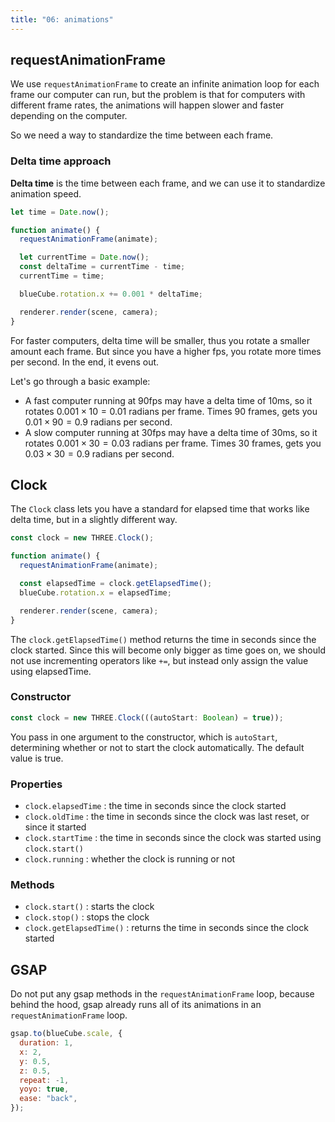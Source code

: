 ```yaml
---
title: "06: animations"
---
```


## requestAnimationFrame

We use `requestAnimationFrame` to create an infinite animation loop for each frame our computer can run, but the problem is that for computers with different frame rates, the animations will happen slower and faster depending on the computer.

So we need a way to standardize the time between each frame.

### Delta time approach

**Delta time** is the time between each frame, and we can use it to standardize animation speed.

```javascript
let time = Date.now();

function animate() {
  requestAnimationFrame(animate);

  let currentTime = Date.now();
  const deltaTime = currentTime - time;
  currentTime = time;

  blueCube.rotation.x += 0.001 * deltaTime;

  renderer.render(scene, camera);
}
```

For faster computers, delta time will be smaller, thus you rotate a smaller amount each frame. But since you have a higher fps, you rotate more times per second. In the end, it evens out.

Let's go through a basic example:

- A fast computer running at 90fps may have a delta time of 10ms, so it rotates $0.001 \times 10 = 0.01$ radians per frame. Times 90 frames, gets you $0.01 \times 90 = 0.9$ radians per second.
- A slow computer running at 30fps may have a delta time of 30ms, so it rotates $0.001 \times 30 = 0.03$ radians per frame. Times 30 frames, gets you $0.03 \times 30 = 0.9$ radians per second.

## Clock

The `Clock` class lets you have a standard for elapsed time that works like delta time, but in a slightly different way.

```javascript
const clock = new THREE.Clock();

function animate() {
  requestAnimationFrame(animate);

  const elapsedTime = clock.getElapsedTime();
  blueCube.rotation.x = elapsedTime;

  renderer.render(scene, camera);
}
```

The `clock.getElapsedTime()` method returns the time in seconds since the clock started. Since this will become only bigger as time goes on, we should not use incrementing operators like `+=`, but instead only assign the value using elapsedTime.

### Constructor

```javascript
const clock = new THREE.Clock(((autoStart: Boolean) = true));
```

You pass in one argument to the constructor, which is `autoStart`, determining whether or not to start the clock automatically. The default value is true.

### Properties

- `clock.elapsedTime` : the time in seconds since the clock started
- `clock.oldTime` : the time in seconds since the clock was last reset, or since it started
- `clock.startTime` : the time in seconds since the clock was started using `clock.start()`
- `clock.running` : whether the clock is running or not

### Methods

- `clock.start()` : starts the clock
- `clock.stop()` : stops the clock
- `clock.getElapsedTime()` : returns the time in seconds since the clock started

## GSAP

Do not put any gsap methods in the `requestAnimationFrame` loop, because behind the hood, gsap already runs all of its animations in an `requestAnimationFrame` loop.

```javascript
gsap.to(blueCube.scale, {
  duration: 1,
  x: 2,
  y: 0.5,
  z: 0.5,
  repeat: -1,
  yoyo: true,
  ease: "back",
});
```
